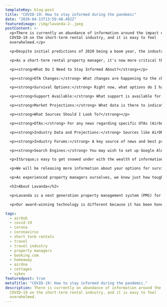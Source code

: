 ```yaml
---
templateKey: blog-post
title: "COVID-19: How to stay informed during the pandemic"
date: "2020-04-13T13:59:48.482Z"
featuredimage: /img/lavanda-2-.jpeg
postContent: >-
  <p>There is currently an abundance of information around the impact of
  COVID-19 on the short-term rental industry, and it is easy to feel
  overwhelmed.</p>

  <p>Despite initial predictions of 2020 being a boom year, the industry finds itself struggling to cope in the face of a "black swan" event, prompted by global lockdowns and travel restrictions.</p>

  <p>As a short-term rental property manager, it's now more critical than ever that you stay well informed about industry trends, in order to best optimize your business during this difficult time.</p>

  <p><strong>What Do I Need to Stay Informed About?</strong></p>

  <p><strong>OTA Changes:</strong> What changes are happening to the channels I am operating on? Will I be impacted by cancellation and refund policies, or the ability to list my property?</p>

  <p><strong>Survival Options:</strong> Right now, what options do I have to increase my chances of survival? For instance reducing costs, optimising my operations and/or pivoting to diversify my revenue streams temporarily.</p>

  <p><strong>Support Available:</strong> What support is available for my business? Can I apply for any financial aid or relief packages from local government?</p>

  <p><strong>Market Projections:</strong> What data is there to indicate when the market might recover, and what that recovery might look lke? What can I expect when this happens? How can I prepare for this?</p>

  <p><strong>What Sources Should I Look To?</strong></p>

  <p><strong>OTAs:</strong> For any news regarding specific OTAs (Airbnb, Booking.com, HomeAway, etc.), we recommend you acquire all information directly from them. This is to ensure you get the most accurate and up to date information about any changes and how this will affect your business. For instance, Airbnb have a help centre where hosts can enquire and seek support directly.</p>

  <p><strong>Industry Data and Projections:</strong> Sources like AirDNA offer reliable and objective data that is directly relevant to short-term rental managers. Although you may have to pay for some of their data/reports, they've released a number free reports focused on COVID-19. Their most recent one is available <a href="https://www.airdna.co/blog/coronavirus-impact-on-global-short-term-rental-markets" target="_blank" rel="noopener">here</a>.</p>

  <p><strong>Industry Forums:</strong> A key source of news and best practice is in specific forums and communities. We recommend The Professional Host Alliance, who have a highly-vetted community of short-term rental property managers comitted to informing and shaping the future of the industry. They hold webinars sharing relevant information and thought leadership, allow members to seek specific operational advice and post topics for discusson. They also post a weekly digest of industry news and its specific impact on short-term rental property managers.</p>

  <p><strong>Search Engines:</strong> You may wish to set up Google Alerts for keywords like &lsquo;Airbnb&rsquo; or &lsquo;Short-Term Rentals&rsquo;. This will essentially send you a regular email of the new reports to do with the key-words you&rsquo;ve set up. Be sure to filter through the results that are sent to you, to find those from the most reliable sources.</p>

  <p>It&rsquo;s easy to get snowed under with the wealth of information available right now, so most importantly of all, only act upon information that is relevant to your business. The world is in survival mode, and businesses will all choose to cope with this differently. Be sure to make the decisions that are right fit for your business and the aspirations that you have within this industry.</p>

  <p>We will be releasing more information about your options for survival during this pandemic - from financial optimisation, through to optimising the infrastructure that underpins your business.</p>

  <p>As experienced property managers ourselves, we know just how tough it is to run a complex human operation, and how sensitive underlying profitability is to external market changes. That is why we are here to help you during this time, even if it&rsquo;s just for a chat. We want to help, so please don&rsquo;t hesitate to <a href="/contact">reach out to us</a>. We're all in this together.</p>

  <h2>About Lavanda</h2>

  <p>Lavanda is a next generation property management system (PMS) for urban and rural short-term rental operators. Our SaaS platform is designed to unlock scale and profitability, whilst accelerating growth through industry partnerships. We're backed by leading venture capital investors, and have so far invested $10m+ into short-term rental technology and innovation.</p>

  <p>Our award-winning technology is different because it has been honed through our first-hand experience of managing a short-term rental portfolio at scale. Operational efficiency is what we strive for, so we set about creating the missing toolkit. We're here to change your game.</p>

tags:
  - airbnb
  - covid-19
  - corona
  - coronavirus
  - short term rentals
  - travel
  - travel industry
  - property managers
  - booking.com
  - homeaway
  - airdna
  - cottages
  - sykes
featuredpost: true
metaTitle: "COVID-19: How to stay informed during the pandemic."
description: There is currently an abundance of information around the impact of
  COVID-19 on the short-term rental industry, and it is easy to feel
  overwhelmed.
---
```

